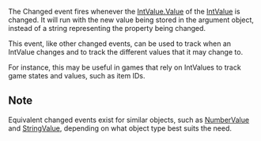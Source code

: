 The Changed event fires whenever the [IntValue.Value](https://developer.roblox.com/en-us/api-reference/property/IntValue/Value) of the [IntValue](https://developer.roblox.com/en-us/api-reference/class/IntValue) is changed. It will run with the new value being stored in the argument object, instead of a string representing the property being changed.

This event, like other changed events, can be used to track when an IntValue changes and to track the different values that it may change to.

For instance, this may be useful in games that rely on IntValues to track game states and values, such as item IDs.

Note
----

Equivalent changed events exist for similar objects, such as [NumberValue](https://developer.roblox.com/en-us/api-reference/class/NumberValue) and [StringValue](https://developer.roblox.com/en-us/api-reference/class/StringValue), depending on what object type best suits the need.
